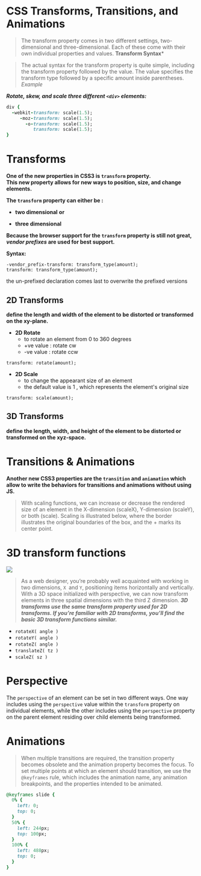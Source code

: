 # CSS Transforms, Transitions, and Animations
 
> The transform property comes in two different settings, two-dimensional and three-dimensional.
> Each of these come with their own individual properties and values.
**Transform Syntax***

> The actual syntax for the transform property is quite simple, including the transform property followed by the value. 
> The value specifies the transform type followed by a specific amount inside parentheses.
*Example*

***Rotate, skew, and scale three different `<div>` elements:***

``` ruby
div {
  -webkit-transform: scale(1.5);
     -moz-transform: scale(1.5);
       -o-transform: scale(1.5);
          transform: scale(1.5);
}
```
# Transforms

**One of the new properties in CSS3 is `transform` property.  
This new property allows for new ways to position, size, and change elements.**

**The `transform` property can either be :**

- **two dimensional**
**or**

- **three dimensional**

**Because the browser support for the `transform` property is still not great, _vendor prefixes_ are used for best support.**

**Syntax:**

```
-vendor_prefix-transform: transform_type(amount);
transform: transform_type(amount);
```

the un-prefixed declaration comes last to overwrite the prefixed versions

## 2D Transforms

**define the length and width of the element to be distorted or transformed on the xy-plane.**

- **2D Rotate**
    - to rotate an element from 0 to 360 degrees
    - +ve value : rotate cw
    - -ve value : rotate ccw

```
transform: rotate(amount);
```
- **2D Scale**
   - to change the appearant size of an element
   - the default value is 1 , which represents the element's original size

```
transform: scale(amount);
```

## 3D Transforms

**define the length, width, and height of the element to be distorted or transformed on the xyz-space.**


# Transitions & Animations

**Another new CSS3 properties are the `transition` and `aniamation` which allow to write the behaviors for transitions and animations without using JS.**




> With scaling functions, we can increase or decrease the rendered size of an element in the X-dimension (scaleX), Y-dimension (scaleY), or both (scale). Scaling is illustrated below, where the border illustrates the original boundaries of the box, and the + marks its center point.

# 3D transform functions

![](https://gutenberghub.com/wp-content/uploads/2020/01/Screen-Recording-2020-01-18-at-01.38-PM.gif)

> As a web designer, you’re probably well acquainted with working in two dimensions, `X `and `Y`, positioning items horizontally and vertically.
> With a 3D space initialized with perspective, we can now transform elements in three spatial dimensions with the third Z dimension.
***3D transforms use the same transform property used for 2D transforms. If you’re familiar with 2D transforms, you’ll find the basic 3D transform functions similar.***

- `rotateX( angle )`
- `rotateY( angle )`
- `rotateZ( angle )`
- `translateZ( tz )`
- `scaleZ( sz )`

# Perspective
The `perspective` of an element can be set in two different ways. One way includes using the `perspective` value within the `transform` property on individual elements, while the other includes using the `perspective` property on the parent element residing over child elements being transformed.

# Animations
> When multiple transitions are required, the transition property becomes obsolete and the animation property becomes the focus. To set multiple points at which an element should transition, we use the` @keyframes` rule, which includes the animation name, any animation breakpoints, and the properties intended to be animated.
``` ruby
@keyframes slide {
  0% {
    left: 0;
    top: 0;
  }
  50% {
    left: 244px;
    top: 100px;
  }
  100% {
    left: 488px;
    top: 0;
  }
}
```
